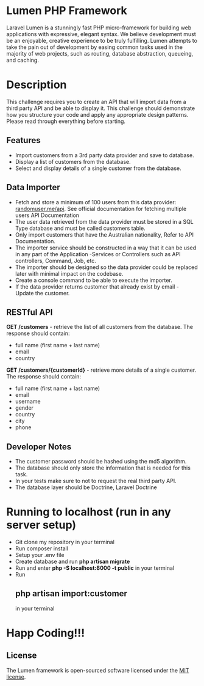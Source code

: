 # Lumen PHP Framework
Laravel Lumen is a stunningly fast PHP micro-framework for building web applications with expressive, elegant syntax. We believe development must be an enjoyable, creative experience to be truly fulfilling. Lumen attempts to take the pain out of development by easing common tasks used in the majority of web projects, such as routing, database abstraction, queueing, and caching.

# Description
This challenge requires you to create an API that will import data from a third party API and be able to display it. This challenge should demonstrate how you structure your code and apply any appropriate design patterns. Please read through everything before starting.


## Features ##

<ul>
    <li>Import customers from a 3rd party data provider and save to database. </li>
    <li>Display a list of customers from the database.</li>
    <li>Select and display details of a single customer from the database.</li>
</ul>

## Data Importer ##

<ul>
    <li>Fetch and store a minimum of 100 users from this data provider: <a href="https://randomuser.me/api">randomuser.me/api</a>.
    See official documentation for fetching multiple users API Documentation </li>
    <li>The user data retrieved from the data provider must be stored in a SQL Type database and must be called customers table.</li>
    <li>Only import customers that have the Australian nationality, Refer to API Documentation.</li>
    <li>The importer service should be constructed in a way that it can be used in any part of the Application -Services or Controllers such as API controllers, Command, Job, etc.</li>
    <li>The importer should be designed so the data provider could be replaced later with minimal impact on the codebase.</li>
    <li>Create a console command to be able to execute the importer.</li>
    <li>If the data provider returns customer that already exist by email - Update the customer. </li>
</ul>

## RESTful API ##

<b>GET /customers</b> - retrieve the list of all customers from the database. The response should
contain:
<br>
<ul>
    <li>full name (first name + last name)</li>
    <li>email</li>
    <li>country</li>
</ul>

<b>GET /customers/{customerId}</b> - retrieve more details of a single customer. The response should
contain:
<br>
<ul>
    <li>full name (first name + last name)</li>
    <li>email</li>
    <li>username</li>
    <li>gender</li>
    <li>country</li>
    <li>city</li>
    <li>phone</li>
</ul>

## Developer Notes ##
<ul>
    <li>The customer password should be hashed using the md5 algorithm.</li>
    <li>The database should only store the information that is needed for this task.</li>
    <li>In your tests make sure to not to request the real third party API.</li>
    <li>The database layer should be Doctrine, Laravel Doctrine</li>
</ul>

# Running to localhost (run in any server setup)

<ul>
    <li>Git clone my repository in your terminal</li>
    <li>Run composer install</li>
    <li>Setup your .env file </li>
    <li>Create database and run <b>php artisan migrate</b></li>
    <li>Run and enter <b>php -S localhost:8000 -t public</b> in your terminal</li>
    <li>Run <h2>php artisan import:customer</h2> in your terminal</li>
</ul>

<h1>Happ Coding!!!</h1>

## License  ##
The Lumen framework is open-sourced software licensed under the [MIT license](https://opensource.org/licenses/MIT).
